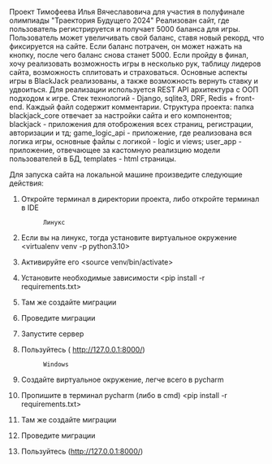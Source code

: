 Проект Тимофеева Илья Вячеславовича для участия в полуфинале олимпиады "Траектория Будущего 2024"
Реализован сайт, где пользователь регистрируется и получает 5000 баланса для игры. Пользователь может увеличивать свой баланс, ставя новый рекорд, что фиксируется на сайте. Если баланс потрачен, он может нажать на кнопку, после чего баланс снова станет 5000. Если пройду в финал, хочу реализовать возможность игры в несколько рук, таблицу лидеров сайта, возможность сплитовать и страховаться. Основные аспекты игры в BlackJack реализованы, а также возможность вернуть ставку и удвоиться.
Для реализации используется REST API архитектура с ООП подходом к игре.
Стек технологий - Django, sqlite3, DRF, Redis + front-end.
Каждый файл содержит комментарии.
Структура проекта: папка blackjack_core отвечает за настройки сайта и его компонентов; blackjack - приложения для отоброжения всех страниц, регистрации, авторизации и тд; game_logic_api - приложение, где реализована вся логика игры, основные файлы с логикой - logic и views; user_app - приложение, отвечающее за кастомную реализцию модели пользователей в БД, templates - html страницы.

Для запуска сайта на локальной машине произведите следующие действия:
1) Откройте терминал в директории проекта, либо откройте терминал в IDE


             Линукс
1) Если вы на линукс, тогда установите виртуальное окружение <virtualenv venv -p python3.10>
2) Активируйте его <source venv/bin/activate>
3) Установите необходимые зависимости <pip install -r requirements.txt>
4) Там же создайте миграции <python manage.py makemigrations>
5) Проведите миграции <python manage.py migrate>
6) Запустите сервер <python manage.py runserver>
7) Пользуйтесь ( http://127.0.0.1:8000/)

   
             Windows
1) Создайте виртуальное окружение, легче всего в pycharm
2) Пропишите в терминал pycharm (либо в сmd) <pip install -r requirements.txt>
3) Там же создайте миграции <python manage.py makemigrations>
4) Проведите миграции <python manage.py migrate>
5) Пользуйтесь (http://127.0.0.1:8000/)
